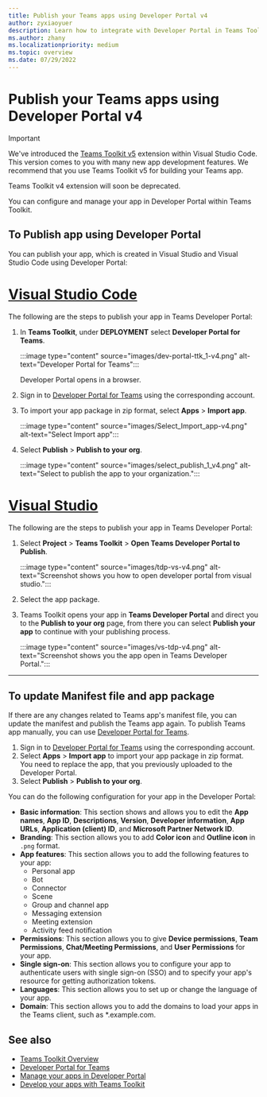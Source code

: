 ```yaml
---
title: Publish your Teams apps using Developer Portal v4
author: zyxiaoyuer
description: Learn how to integrate with Developer Portal in Teams Toolkit v4.
ms.author: zhany
ms.localizationpriority: medium
ms.topic: overview
ms.date: 07/29/2022
---
```


# Publish your Teams apps using Developer Portal v4

> [!IMPORTANT]
>
> We've introduced the [Teams Toolkit v5](../teams-toolkit-fundamentals.md) extension within Visual Studio Code. This version comes to you with many new app development features. We recommend that you use Teams Toolkit v5 for building your Teams app.
>
> Teams Toolkit v4 extension will soon be deprecated.

You can configure and manage your app in Developer Portal within Teams Toolkit.

## To Publish app using Developer Portal

You can publish your app, which is created in Visual Studio and Visual Studio Code using Developer Portal:

# [Visual Studio Code](#tab/visualstudiocode)

The following are the steps to publish your app in Teams Developer Portal:

1. In **Teams Toolkit**, under **DEPLOYMENT** select **Developer Portal for Teams**.

    :::image type="content" source="images/dev-portal-ttk_1-v4.png" alt-text="Developer Portal for Teams":::

   Developer Portal opens in a browser.

1. Sign in to [Developer Portal for Teams](https://dev.teams.microsoft.com) using the corresponding account.
1. To import your app package in zip format, select **Apps** > **Import app**.

    :::image type="content" source="images/Select_Import_app-v4.png" alt-text="Select Import app":::

1. Select **Publish** > **Publish to your org**.

    :::image type="content" source="images/select_publish_1_v4.png" alt-text="Select to publish the app to your organization.":::

# [Visual Studio](#tab/visualstudio)

The following are the steps to publish your app in Teams Developer Portal:

1. Select **Project** > **Teams Toolkit** > **Open Teams Developer Portal to Publish**.

    :::image type="content" source="images/tdp-vs-v4.png" alt-text="Screenshot shows you how to open developer portal from visual studio.":::

1. Select the app package.

1. Teams Toolkit opens your app in **Teams Developer Portal** and direct you to the **Publish to your org** page, from there you can select **Publish your app** to continue with your publishing process.

    :::image type="content" source="images/vs-tdp-v4.png" alt-text="Screenshot shows you the app open in Teams Developer Portal.":::

---

## To update Manifest file and app package

If there are any changes related to Teams app's manifest file, you can update the manifest and publish the Teams app again. To publish Teams app manually, you can use [Developer Portal for Teams](https://dev.teams.microsoft.com/home).

1. Sign in to [Developer Portal for Teams](https://dev.teams.microsoft.com) using the corresponding account.
1. Select **Apps** > **Import app** to import your app package in zip format.<br>
   You need to replace the app, that you previously uploaded to the Developer Portal.
1. Select **Publish** > **Publish to your org**.

You can do the following configuration for your app in the Developer Portal:

* **Basic information**: This section shows and allows you to edit the **App names**, **App ID**, **Descriptions**, **Version**, **Developer information**, **App URLs**, **Application (client) ID**, and **Microsoft Partner Network ID**.
* **Branding**: This section allows you to add **Color icon** and **Outline icon** in `.png` format.
* **App features**: This section allows you to add the following features to your app:
  * Personal app
  * Bot
  * Connector
  * Scene
  * Group and channel app
  * Messaging extension
  * Meeting extension
  * Activity feed notification
* **Permissions**: This section allows you to give **Device permissions**, **Team Permissions**, **Chat/Meeting Permissions**, and **User Permissions** for your app.
* **Single sign-on**: This section allows you to configure your app to authenticate users with single sign-on (SSO) and to specify your app's resource for getting authorization tokens.
* **Languages**: This section allows you to set up or change the language of your app.
* **Domain**: This section allows you to add the domains to load your apps in the Teams client, such as *.example.com.

## See also

* [Teams Toolkit Overview](teams-toolkit-fundamentals-v4.md)
* [Developer Portal for Teams](~/concepts/build-and-test/teams-developer-portal.md)
* [Manage your apps in Developer Portal](~/concepts/build-and-test/manage-your-apps-in-developer-portal.md)
* [Develop your apps with Teams Toolkit](~/concepts/build-and-test/develop-your-apps-with-teams-toolkit.md)
